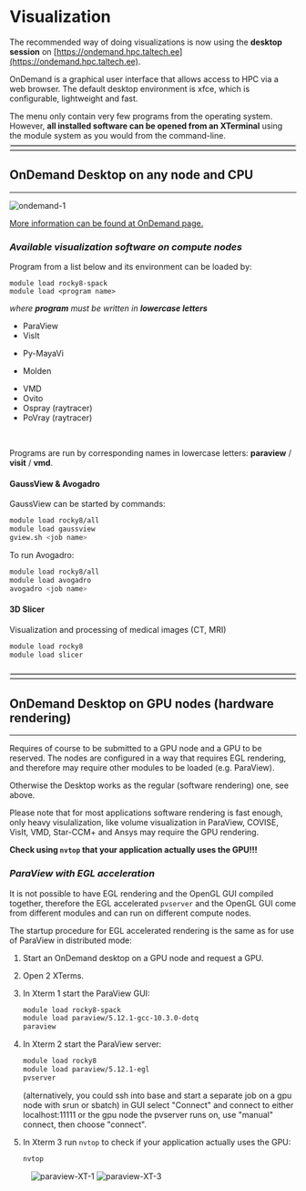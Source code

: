 # Visualization


The recommended way of doing visualizations is now using the **desktop session** on [https://ondemand.hpc.taltech.ee](https://ondemand.hpc.taltech.ee).

OnDemand is a graphical user interface that allows access to HPC via a web browser. The default desktop environment is xfce, which is configurable, lightweight and fast.

The menu only contain very few programs from the operating system. However, **all installed software can be opened from an XTerminal** using the module system as you would from the command-line.

<br>
<hr style="margin-right: 0px; margin-bottom: 4px; margin-left: 0px; margin-top: -24px; border:2px solid  #d9d9d9 "></hr>
<hr style="margin: 4px 0px; border:1px solid  #d9d9d9 "></hr>

## OnDemand Desktop on any node and CPU

---

![ondemand-1](/visualization/ondemand-1.png)

[More information can be found at OnDemand page.](/ondemand.md)

### _Available visualization software on compute nodes_

Program from a list below and its environment can be loaded by:

	module load rocky8-spack
	module load <program name>

_where **program** must be written in **lowercase letters**_ 

-   ParaView 
-   VisIt 
<!-- -   COVISE -->
-   Py-MayaVi 
<!-- -   OpenDX -->
-   Molden
<!-- -   VAPOR -->
-   VMD 
-   Ovito
-   Ospray (raytracer)
-   PoVray (raytracer)

<br>

Programs are run by corresponding names in lowercase letters: **paraview** / **visit** / **vmd**.

#### GaussView & Avogadro

GaussView can be started by commands:
```bash
module load rocky8/all
module load gaussview
gview.sh <job name>
```
To run Avogadro:
```bash
module load rocky8/all
module load avogadro
avogadro <job name>
```

#### 3D Slicer

Visualization and processing of medical images (CT, MRI)
```bash
module load rocky8
module load slicer
```



<br>
<br>
<hr style="margin-right: 0px; margin-bottom: 4px; margin-left: 0px; margin-top: -24px; border:2px solid  #d9d9d9 "></hr>
<hr style="margin: 4px 0px; border:1px solid  #d9d9d9 "></hr>

## OnDemand Desktop on GPU nodes (hardware rendering)

---

Requires of course to be submitted to a GPU node and a GPU to be reserved. The nodes are configured in a way that requires EGL rendering, and therefore may require other modules to be loaded (e.g. ParaView).

Otherwise the Desktop works as the regular (software rendering) one, see above.

Please note that for most applications software rendering is fast enough, only heavy visulalization, like volume visualization in ParaView, COVISE, VisIt, VMD, Star-CCM+ and Ansys may require the GPU rendering.


**Check using `nvtop` that your application actually uses the GPU!!!**


### _ParaView with EGL acceleration_

It is not possible to have EGL rendering and the OpenGL GUI compiled together, therefore the EGL accelerated `pvserver` and the OpenGL GUI come from different modules and can run on different compute nodes.

The startup procedure for EGL accelerated rendering is the same as for use of ParaView in distributed mode:

1. Start an OnDemand desktop on a GPU node and request a GPU.
2. Open 2 XTerms.
3. In Xterm 1 start the ParaView GUI: 
	```bash
	module load rocky8-spack 
	module load paraview/5.12.1-gcc-10.3.0-dotq
	paraview
	```
4. In Xterm 2 start the ParaView server: 
	```bash 
	module load rocky8 
	module load paraview/5.12.1-egl 
	pvserver
	```
	(alternatively, you could ssh into base and start a separate job on a gpu node with srun or sbatch) in GUI select "Connect" and connect to either localhost:11111 or the gpu node the pvserver runs on, use "manual" connect, then choose "connect".

5. In Xterm 3 run `nvtop` to check if your application actually uses the GPU:
	```bash 
	nvtop
	```

<div style="width:85%; height:85%; margin-left: auto; margin-right: auto;"> 
	
![paraview-XT-1](/visualization/paraview-XT-1.png)
![paraview-XT-3](/visualization/paraview-XT-3.png)

</div>	
	
![paraview](/visualization/paraview.png)



A similar procedure can also be used to connect a client running on your desktop computer to the pvserver on the compute node.

[For more explanations, see ParaView WIKI.](https://www.paraview.org/Wiki/Reverse_connection_and_port_forwarding)


### _StarCCM+ with hardware rendering_

    vglrun starccm+ -clientldpreload /usr/lib64/libvglfaker.so -graphics native -rgpu auto  -power -fabric TCP -podkey $YOURPODKEY ...


<br>
<hr style="margin-right: 0px; margin-bottom: 4px; margin-left: 0px; margin-top: -24px; border:2px solid  #d9d9d9 "></hr>
<hr style="margin: 4px 0px; border:1px solid  #d9d9d9 "></hr>

## _In-situ visualization (in preparation)_

---

In-situ visualization creates the visualization during the simulation instead of during the postprocesssing phase. The simulation code needs to be connected to in-situ visualization libraries. e.g. Catalyst (ParaView), LibSim (VisIt) and Ascent.

<div class="simple1">
The following are installed on our cluster:

-   [Catalyst](https://www.paraview.org/hpc-insitu/)
-   [Ascent](https://github.com/Alpine-DAV/ascent)
-   LibSim
-   SENSEI

</div>
<br>

Ascent on all nodes:

```bash
module load rocky8-spack
module load ascent
```

Catalyst on all nodes:

```bash
module load rocky8-spack
module load libcatalyst/2.0.0-gcc-10.3.0-openblas-bp26
```

[Catalyst can be used within OpenFOAM and NEK5000 simulations.](https://github.com/KTH-Nek5000/InSituPackage) 


<br>
<br>


